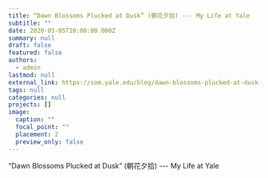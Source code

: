 ```yaml
---
title: “Dawn Blossoms Plucked at Dusk” (朝花夕拾) --- My Life at Yale
subtitle: ""
date: 2020-05-05T16:00:00.000Z
summary: null
draft: false
featured: false
authors:
  - admin
lastmod: null
external_link: https://som.yale.edu/blog/dawn-blossoms-plucked-at-dusk-my-life-at-yale
tags: null
categories: null
projects: []
image:
  caption: ""
  focal_point: ""
  placement: 2
  preview_only: false
---
```

   “Dawn Blossoms Plucked at Dusk” (朝花夕拾) --- My Life at Yale